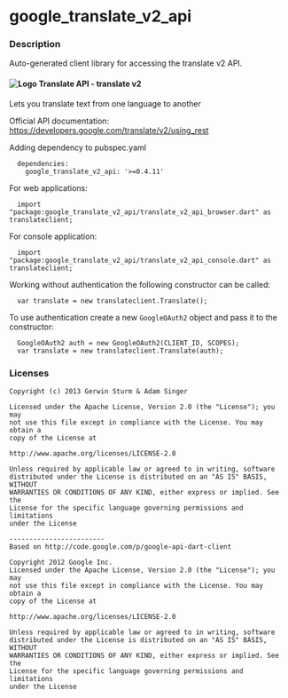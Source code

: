 # google_translate_v2_api

### Description

Auto-generated client library for accessing the translate v2 API.

#### ![Logo](http://www.google.com/images/icons/product/translate-16.png) Translate API - translate v2

Lets you translate text from one language to another

Official API documentation: https://developers.google.com/translate/v2/using_rest

Adding dependency to pubspec.yaml

```
  dependencies:
    google_translate_v2_api: '>=0.4.11'
```

For web applications:

```
  import "package:google_translate_v2_api/translate_v2_api_browser.dart" as translateclient;
```

For console application:

```
  import "package:google_translate_v2_api/translate_v2_api_console.dart" as translateclient;
```

Working without authentication the following constructor can be called:

```
  var translate = new translateclient.Translate();
```

To use authentication create a new `GoogleOAuth2` object and pass it to the constructor:


```
  GoogleOAuth2 auth = new GoogleOAuth2(CLIENT_ID, SCOPES);
  var translate = new translateclient.Translate(auth);
```

### Licenses

```
Copyright (c) 2013 Gerwin Sturm & Adam Singer

Licensed under the Apache License, Version 2.0 (the "License"); you may 
not use this file except in compliance with the License. You may obtain a 
copy of the License at

http://www.apache.org/licenses/LICENSE-2.0

Unless required by applicable law or agreed to in writing, software
distributed under the License is distributed on an "AS IS" BASIS, WITHOUT
WARRANTIES OR CONDITIONS OF ANY KIND, either express or implied. See the
License for the specific language governing permissions and limitations 
under the License

------------------------
Based on http://code.google.com/p/google-api-dart-client

Copyright 2012 Google Inc.
Licensed under the Apache License, Version 2.0 (the "License"); you may 
not use this file except in compliance with the License. You may obtain a
copy of the License at

http://www.apache.org/licenses/LICENSE-2.0

Unless required by applicable law or agreed to in writing, software
distributed under the License is distributed on an "AS IS" BASIS, WITHOUT
WARRANTIES OR CONDITIONS OF ANY KIND, either express or implied. See the
License for the specific language governing permissions and limitations 
under the License

```
